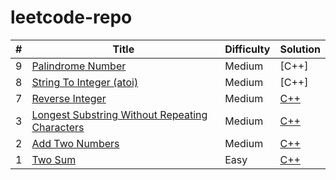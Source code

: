 # leetcode-repo


| # | Title | Difficulty | Solution |
|---| ----- | ---------- | -------- |
|9|[Palindrome Number](https://leetcode.com/problems/palindrome-number/description/) | Medium | [C++] |
|8|[String To Integer (atoi)](https://leetcode.com/problems/string-to-integer-atoi/description/) | Medium | [C++] |
|7|[Reverse Integer](https://leetcode.com/problems/reverse-integer/description/) | Medium | [C++](https://github.com/KymaiselHunter/leetcode-repo/blob/main/ReverseInteger.cpp) |
|3|[Longest Substring Without Repeating Characters](https://leetcode.com/problems/longest-substring-without-repeating-characters/description/) | Medium | [C++](https://github.com/KymaiselHunter/leetcode-repo/blob/main/LongestSubstringWithoutRepeatingCharacters.cpp) |
|2|[Add Two Numbers](https://leetcode.com/problems/add-two-numbers/description/) | Medium | [C++](https://github.com/KymaiselHunter/leetcode-repo/blob/main/AddTwoNumbers.cpp) |
|1|[Two Sum](https://leetcode.com/problems/two-sum/description/) | Easy | [C++](https://github.com/KymaiselHunter/leetcode-repo/blob/main/TwoSum.cpp) |
